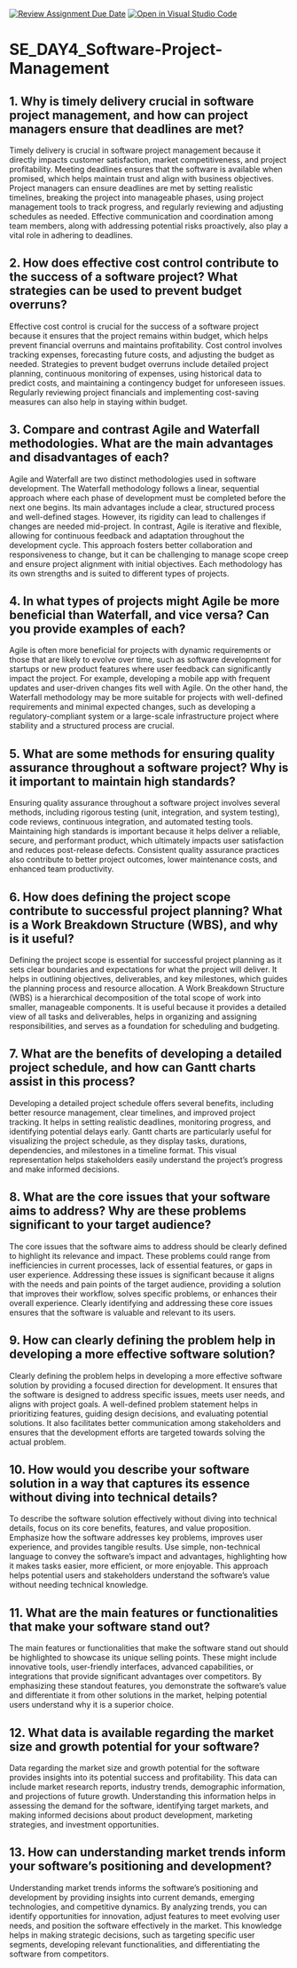 [![Review Assignment Due Date](https://classroom.github.com/assets/deadline-readme-button-22041afd0340ce965d47ae6ef1cefeee28c7c493a6346c4f15d667ab976d596c.svg)](https://classroom.github.com/a/9pw6JKcu)
[![Open in Visual Studio Code](https://classroom.github.com/assets/open-in-vscode-2e0aaae1b6195c2367325f4f02e2d04e9abb55f0b24a779b69b11b9e10269abc.svg)](https://classroom.github.com/online_ide?assignment_repo_id=16038155&assignment_repo_type=AssignmentRepo)
# SE_DAY4_Software-Project-Management
## 1. Why is timely delivery crucial in software project management, and how can project managers ensure that deadlines are met?
Timely delivery is crucial in software project management because it directly impacts customer satisfaction, market competitiveness, and project profitability. Meeting deadlines ensures that the software is available when promised, which helps maintain trust and align with business objectives. Project managers can ensure deadlines are met by setting realistic timelines, breaking the project into manageable phases, using project management tools to track progress, and regularly reviewing and adjusting schedules as needed. Effective communication and coordination among team members, along with addressing potential risks proactively, also play a vital role in adhering to deadlines.
## 2. How does effective cost control contribute to the success of a software project? What strategies can be used to prevent budget overruns?
Effective cost control is crucial for the success of a software project because it ensures that the project remains within budget, which helps prevent financial overruns and maintains profitability. Cost control involves tracking expenses, forecasting future costs, and adjusting the budget as needed. Strategies to prevent budget overruns include detailed project planning, continuous monitoring of expenses, using historical data to predict costs, and maintaining a contingency budget for unforeseen issues. Regularly reviewing project financials and implementing cost-saving measures can also help in staying within budget.
## 3. Compare and contrast Agile and Waterfall methodologies. What are the main advantages and disadvantages of each?
Agile and Waterfall are two distinct methodologies used in software development. The Waterfall methodology follows a linear, sequential approach where each phase of development must be completed before the next one begins. Its main advantages include a clear, structured process and well-defined stages. However, its rigidity can lead to challenges if changes are needed mid-project. In contrast, Agile is iterative and flexible, allowing for continuous feedback and adaptation throughout the development cycle. This approach fosters better collaboration and responsiveness to change, but it can be challenging to manage scope creep and ensure project alignment with initial objectives. Each methodology has its own strengths and is suited to different types of projects.
## 4. In what types of projects might Agile be more beneficial than Waterfall, and vice versa? Can you provide examples of each?
Agile is often more beneficial for projects with dynamic requirements or those that are likely to evolve over time, such as software development for startups or new product features where user feedback can significantly impact the project. For example, developing a mobile app with frequent updates and user-driven changes fits well with Agile. On the other hand, the Waterfall methodology may be more suitable for projects with well-defined requirements and minimal expected changes, such as developing a regulatory-compliant system or a large-scale infrastructure project where stability and a structured process are crucial.
## 5. What are some methods for ensuring quality assurance throughout a software project? Why is it important to maintain high standards?
Ensuring quality assurance throughout a software project involves several methods, including rigorous testing (unit, integration, and system testing), code reviews, continuous integration, and automated testing tools. Maintaining high standards is important because it helps deliver a reliable, secure, and performant product, which ultimately impacts user satisfaction and reduces post-release defects. Consistent quality assurance practices also contribute to better project outcomes, lower maintenance costs, and enhanced team productivity.
## 6. How does defining the project scope contribute to successful project planning? What is a Work Breakdown Structure (WBS), and why is it useful?
Defining the project scope is essential for successful project planning as it sets clear boundaries and expectations for what the project will deliver. It helps in outlining objectives, deliverables, and key milestones, which guides the planning process and resource allocation. A Work Breakdown Structure (WBS) is a hierarchical decomposition of the total scope of work into smaller, manageable components. It is useful because it provides a detailed view of all tasks and deliverables, helps in organizing and assigning responsibilities, and serves as a foundation for scheduling and budgeting.
## 7. What are the benefits of developing a detailed project schedule, and how can Gantt charts assist in this process?
Developing a detailed project schedule offers several benefits, including better resource management, clear timelines, and improved project tracking. It helps in setting realistic deadlines, monitoring progress, and identifying potential delays early. Gantt charts are particularly useful for visualizing the project schedule, as they display tasks, durations, dependencies, and milestones in a timeline format. This visual representation helps stakeholders easily understand the project’s progress and make informed decisions.
## 8. What are the core issues that your software aims to address? Why are these problems significant to your target audience?
The core issues that the software aims to address should be clearly defined to highlight its relevance and impact. These problems could range from inefficiencies in current processes, lack of essential features, or gaps in user experience. Addressing these issues is significant because it aligns with the needs and pain points of the target audience, providing a solution that improves their workflow, solves specific problems, or enhances their overall experience. Clearly identifying and addressing these core issues ensures that the software is valuable and relevant to its users.
## 9. How can clearly defining the problem help in developing a more effective software solution?
Clearly defining the problem helps in developing a more effective software solution by providing a focused direction for development. It ensures that the software is designed to address specific issues, meets user needs, and aligns with project goals. A well-defined problem statement helps in prioritizing features, guiding design decisions, and evaluating potential solutions. It also facilitates better communication among stakeholders and ensures that the development efforts are targeted towards solving the actual problem.
## 10. How would you describe your software solution in a way that captures its essence without diving into technical details?
To describe the software solution effectively without diving into technical details, focus on its core benefits, features, and value proposition. Emphasize how the software addresses key problems, improves user experience, and provides tangible results. Use simple, non-technical language to convey the software’s impact and advantages, highlighting how it makes tasks easier, more efficient, or more enjoyable. This approach helps potential users and stakeholders understand the software’s value without needing technical knowledge.
## 11. What are the main features or functionalities that make your software stand out?
The main features or functionalities that make the software stand out should be highlighted to showcase its unique selling points. These might include innovative tools, user-friendly interfaces, advanced capabilities, or integrations that provide significant advantages over competitors. By emphasizing these standout features, you demonstrate the software’s value and differentiate it from other solutions in the market, helping potential users understand why it is a superior choice.
## 12. What data is available regarding the market size and growth potential for your software?
Data regarding the market size and growth potential for the software provides insights into its potential success and profitability. This data can include market research reports, industry trends, demographic information, and projections of future growth. Understanding this information helps in assessing the demand for the software, identifying target markets, and making informed decisions about product development, marketing strategies, and investment opportunities.
## 13. How can understanding market trends inform your software’s positioning and development?
Understanding market trends informs the software’s positioning and development by providing insights into current demands, emerging technologies, and competitive dynamics. By analyzing trends, you can identify opportunities for innovation, adjust features to meet evolving user needs, and position the software effectively in the market. This knowledge helps in making strategic decisions, such as targeting specific user segments, developing relevant functionalities, and differentiating the software from competitors.
